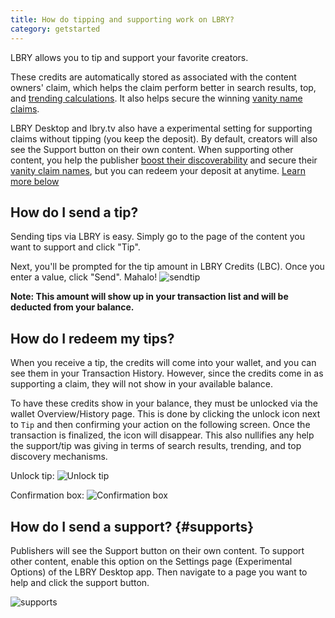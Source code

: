 ```yaml
---
title: How do tipping and supporting work on LBRY?
category: getstarted
---
```


LBRY allows you to tip and support your favorite creators.

These credits are automatically stored as associated with the content owners' claim, which helps the claim perform better in search results, top, and [trending calculations](https://lbry.com/faq/trending). It also helps secure the winning [vanity name claims](/faq/naming).

LBRY Desktop and lbry.tv also have a experimental setting for supporting claims without tipping (you keep the deposit). By default, creators will also see the Support button on their own content. When supporting other content, you help the publisher [boost their discoverability](https://lbry.com/faq/trending) and secure their [vanity claim names](/faq/naming), but you can redeem your deposit at anytime. [Learn more below](#supports)

## How do I send a tip?

Sending tips via LBRY is easy. Simply go to the page of the content you want to support and click "Tip".

Next, you'll be prompted for the tip amount in LBRY Credits (LBC). Once you enter a value, click "Send". Mahalo!
![sendtip](https://spee.ch/@clem:0/tipsend.png)

**Note: This amount will show up in your transaction list and will be deducted from your balance.**

## How do I redeem my tips?

When you receive a tip, the credits will come into your wallet, and you can see them in your Transaction History. However, since the credits come in as supporting a claim, they will not show in your available balance.

To have these credits show in your balance, they must be unlocked via the wallet Overview/History page. This is done by clicking the unlock icon next to `Tip` and then confirming your action on the following screen. Once the transaction is finalized, the icon will disappear. This also nullifies any help the support/tip was giving in terms of search results, trending, and top discovery mechanisms.

Unlock tip: ![Unlock tip](https://spee.ch/@clem:0/tipunlock.png)

Confirmation box: ![Confirmation box](https://spee.ch/@clem:0/tipconfirmation.png)

## How do I send a support? {#supports}

Publishers will see the Support button on their own content. To support other content, enable this option on the Settings page (Experimental Options) of the LBRY Desktop app. Then navigate to a page you want to help and click the support button.

![supports](https://spee.ch/c/supports.jpeg)
